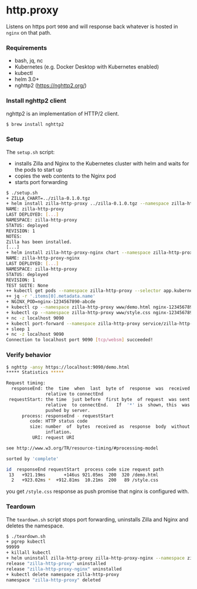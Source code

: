 # http.proxy
Listens on https port `9090` and will response back whatever is hosted in `nginx` on that path.

### Requirements

- bash, jq, nc
- Kubernetes (e.g. Docker Desktop with Kubernetes enabled)
- kubectl
- helm 3.0+
- nghttp2 (https://nghttp2.org/)

### Install nghttp2 client

nghttp2 is an implementation of HTTP/2 client.

```bash
$ brew install nghttp2
```

### Setup

The `setup.sh` script:
- installs Zilla and Nginx to the Kubernetes cluster with helm and waits for the pods to start up
- copies the web contents to the Nginx pod
- starts port forwarding

```bash
$ ./setup.sh
+ ZILLA_CHART=../zilla-0.1.0.tgz
+ helm install zilla-http-proxy ../zilla-0.1.0.tgz --namespace zilla-http-proxy --create-namespace --wait [...]
NAME: zilla-http-proxy
LAST DEPLOYED: [...]
NAMESPACE: zilla-http-proxy
STATUS: deployed
REVISION: 1
NOTES:
Zilla has been installed.
[...]
+ helm install zilla-http-proxy-nginx chart --namespace zilla-http-proxy --create-namespace --wait
NAME: zilla-http-proxy-nginx
LAST DEPLOYED: [...]
NAMESPACE: zilla-http-proxy
STATUS: deployed
REVISION: 1
TEST SUITE: None
++ kubectl get pods --namespace zilla-http-proxy --selector app.kubernetes.io/instance=nginx -o json
++ jq -r '.items[0].metadata.name'
+ NGINX_POD=nginx-1234567890-abcde
+ kubectl cp --namespace zilla-http-proxy www/demo.html nginx-1234567890-abcde:/usr/share/nginx/html
+ kubectl cp --namespace zilla-http-proxy www/style.css nginx-1234567890-abcde:/usr/share/nginx/html
+ nc -z localhost 9090
+ kubectl port-forward --namespace zilla-http-proxy service/zilla-http-proxy 9090
+ sleep 1
+ nc -z localhost 9090
Connection to localhost port 9090 [tcp/websm] succeeded!
```

### Verify behavior

```bash
$ nghttp -ansy https://localhost:9090/demo.html
***** Statistics *****

Request timing:
  responseEnd: the  time  when  last  byte of  response  was  received
               relative to connectEnd
 requestStart: the time  just before  first byte  of request  was sent
               relative  to connectEnd.   If  '*' is  shown, this  was
               pushed by server.
      process: responseEnd - requestStart
         code: HTTP status code
         size: number  of  bytes  received as  response  body  without
               inflation.
          URI: request URI

see http://www.w3.org/TR/resource-timing/#processing-model

sorted by 'complete'

id  responseEnd requestStart  process code size request path
 13   +921.19ms       +146us 921.05ms  200  320 /demo.html
  2   +923.02ms *  +912.81ms  10.21ms  200   89 /style.css
```

you get `/style.css` response as push promise that nginx is configured with.

### Teardown

The `teardown.sh` script stops port forwarding, uninstalls Zilla and Nginx and deletes the namespace.

```bash
$ ./teardown.sh
+ pgrep kubectl
99999
+ killall kubectl
+ helm uninstall zilla-http-proxy zilla-http-proxy-nginx --namespace zilla-http-proxy
release "zilla-http-proxy" uninstalled
release "zilla-http-proxy-nginx" uninstalled
+ kubectl delete namespace zilla-http-proxy
namespace "zilla-http-proxy" deleted
```
